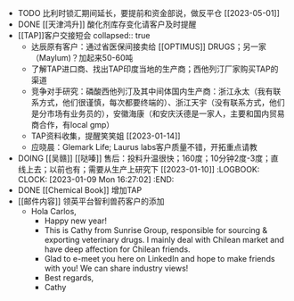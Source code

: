 - TODO 比利时锁汇期间延长，要提前和资金部说，做反平仓 [[2023-05-01]]
- DONE [[天津鸿升]] 酸化剂库存变化请客户及时提醒
- [[TAP]]客户交接短会
  collapsed:: true
	- 达辰原有客户：通过省医保间接卖给 [[OPTIMUS]] DRUGS；另一家（Maylum)？加起来50-60吨
	- 了解TAP进口商、找出TAP印度当地的生产商；西他列汀厂家购买TAP的渠道
	- 竞争对手研究：磷酸西他列汀及其中间体国内生产商：浙江永太（我有联系方式，他们很谨慎，每次都要终端的）、浙江天宇（没有联系方式，他们是分市场有业务员的），安徽海康（和安庆沃德是一家人，主要和国内贸易商合作，有local gmp）
	- TAP资料收集，提醒笑笑姐 [[2023-01-14]]
	- 应晓晨：Glemark Life; Laurus labs客户质量不错，开拓重点请教
- DOING [[吴赣]] [[哒嗪]] 售后：投料升温很快；160度；10分钟2度-3度；直线上去；以前也有；需要从生产上研究下 [[2023-01-10]]
  :LOGBOOK:
  CLOCK: [2023-01-09 Mon 16:27:02]
  :END:
- DONE [[Chemical Book]] 增加TAP
- [[邮件内容]] 领英平台智利兽药客户的添加
	- Hola Carlos,
		- Happy new year!
		- This is Cathy from Sunrise Group, responsible for sourcing & exporting veterinary drugs. I mainly deal with Chilean market and have deep affection for Chilean friends.
		- Glad to e-meet you here on LinkedIn and hope to make friends with you! We can share industry views!
		- Best regards,
		- Cathy